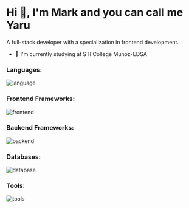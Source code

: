 # Hi 👋, I'm Mark and you can call me Yaru

A full-stack developer with a specialization in frontend development.

- 🔭 I'm currently studying at STI College Munoz-EDSA 

<h3 align="left">Languages:</h3>
<p align="left">
<img src="https://skillicons.dev/icons?i=js,html,java,c#," alt="language">
</p>

<h3 align="left">Frontend Frameworks:</h3>
<p align="left">
<img src="https://skillicons.dev/icons?i=tailwind,bootstrap" alt="frontend">
</p>

<h3 align="left">Backend Frameworks:</h3>
<p align="left">
<img src="https://skillicons.dev/icons?i=laravel" alt="backend">
</p>

<h3 align="left">Databases:</h3>
<p align="left">
<img  src="https://skillicons.dev/icons?i=mysql" alt="database">
</p>

<h3 align="left">Tools:</h3>
<p align="left">
<img src="https://skillicons.dev/icons?i=docker,git,github,bash,vscode,figma" alt="tools">
</p>
